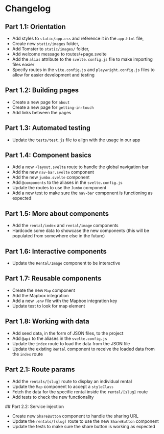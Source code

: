 # Changelog

## Part 1.1: Orientation

- Add styles to `static/app.css` and reference it in the `app.html` file,
- Create new `static/images` folder,
- Add Tomster to `static/images/` folder,
- Add welcome message to routes/+page.svelte
- Add the `alias` attribute to the `svelte.config.js` file to make importing files easier
- Specify routes in the `vite.config.js` and `playwright.config.js` files to allow for easier development and testing

## Part 1.2: Building pages

- Create a new page for `about`
- Create a new page for `getting-in-touch`
- Add links between the pages

## Part 1.3: Automated testing

- Update the `tests/test.js` file to align with the usage in our app

## Part 1.4: Component basics

- Add a new `+layout.svelte` route to handle the global navigation bar
- Add the new `nav-bar.svelte` component
- Add the new `jumbo.svelte` component
- Add `@components` to the aliases in the `svelte.config.js`
- Update the routes to use the `Jumbo` component
- Add a new test to make sure the `nav-bar` component is functioning as expected

## Part 1.5: More about components

- Add the `rental/index` and `rental/image` components
- Hardcode some data to showcase the new components (this will be populated from somewhere else in the future)

## Part 1.6: Interactive components

- Update the `Rental/Image` component to be interactive

## Part 1.7: Reusable components

- Create the new `Map` component
- Add the Mapbox integration
- Add a new `.env` file with the Mapbox integration key
- Update test to look for map element

## Part 1.8: Working with data

- Add seed data, in the form of JSON files, to the project
- Add `@api` to the aliases in the `svelte.config.js`
- Update the `index` route to load the data from the JSON file
- Update the existing `Rental` component to receive the loaded data from the `index` route

## Part 2.1: Route params

- Add the `rentals/[slug]` route to display an individual rental
- Update the `Map` component to accept a `styleClass`
- Fetch the data for the specific rental inside the `rental/[slug]` route
- Add tests to check the new functionality

## Part 2.2: Service injection

- Create new `ShareButton` component to handle the sharing URL
- Update the `rentals/[slug]` route to use the new `ShareButton` component
- Update the tests to make sure the share button is working as expected
